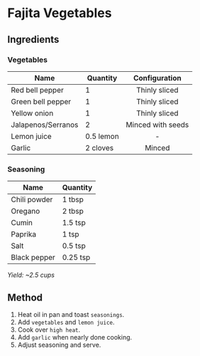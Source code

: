 # Fajita Vegetables

## Ingredients

### Vegetables

| Name               | Quantity  |   Configuration   |
| ------------------ | --------- | :---------------: |
| Red bell pepper    | 1         |   Thinly sliced   |
| Green bell pepper  | 1         |   Thinly sliced   |
| Yellow onion       | 1         |   Thinly sliced   |
| Jalapenos/Serranos | 2         | Minced with seeds |
| Lemon juice        | 0.5 lemon |         -         |
| Garlic             | 2 cloves  |      Minced       |

### Seasoning

| Name         | Quantity |
| ------------ | -------- |
| Chili powder | 1 tbsp   |
| Oregano      | 2 tbsp   |
| Cumin        | 1.5 tsp  |
| Paprika      | 1 tsp    |
| Salt         | 0.5 tsp  |
| Black pepper | 0.25 tsp |

_Yield: ~2.5 cups_

## Method

1. Heat oil in pan and toast `seasonings`.
1. Add `vegetables` and `lemon juice`.
1. Cook over `high heat`.
1. Add `garlic` when nearly done cooking.
1. Adjust seasoning and serve.
